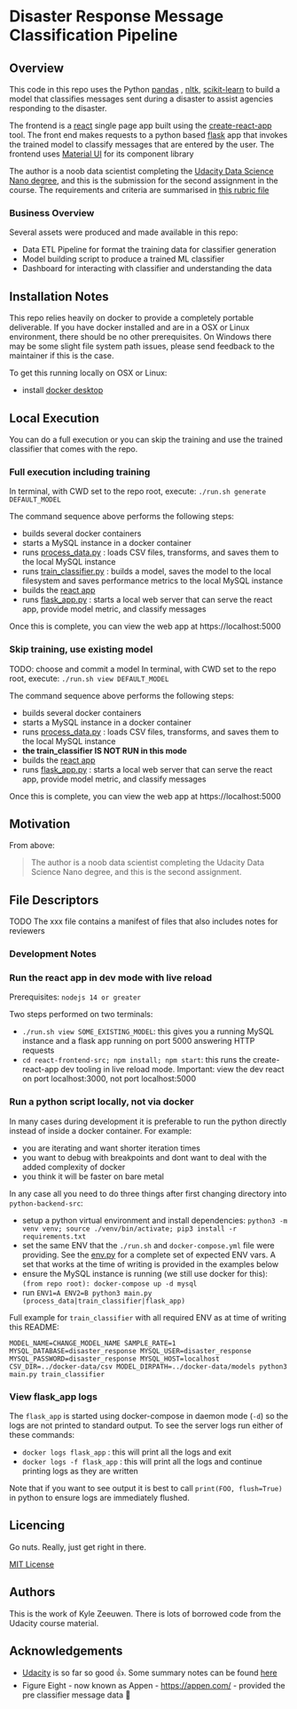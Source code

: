 # Disaster Response Message Classification Pipeline

## Overview

This code in this repo uses the Python [pandas](https://pandas.pydata.org/) , [nltk](https://www.nltk.org/), [scikit-learn](https://scikit-learn.org/) to build a model that classifies  messages sent during a disaster to assist agencies responding to the disaster.

The frontend is a [react](https://reactjs.org/) single page app built using the [create-react-app](https://reactjs.org/docs/create-a-new-react-app.html) tool. The front end makes requests to a python based [flask](https://flask.palletsprojects.com/en/2.1.x/) app that invokes the trained model to classify messages that are entered by the user. The frontend uses [Material UI](https://mui.com/) for its component library

The author is a noob data scientist completing the [Udacity Data Science Nano degree](https://www.udacity.com/course/data-scientist-nanodegree--nd025), and this is the submission for the second assignment in the course. The requirements and criteria are summarised in [this rubric file](./docs/project_rubric.md)

### Business Overview

Several assets were produced and made available in this repo:

* Data ETL Pipeline for format the training data for classifier generation
* Model building script to produce a trained ML classifier
* Dashboard for interacting with classifier and understanding the data

## Installation Notes

This repo relies heavily on docker to provide a completely portable deliverable. If you have docker installed and are in a OSX or Linux environment, there should be no other prerequisites. On Windows there may be some slight file system path issues, please send feedback to the maintainer if this is the case.

To get this running locally on OSX or Linux:
  * install [docker desktop](https://www.docker.com/products/docker-desktop)

## Local Execution

You can do a full execution or you can skip the training and use the trained classifier that comes with the repo. 

### Full execution including training

In terminal, with CWD set to the repo root, execute: `./run.sh generate DEFAULT_MODEL`

The command sequence above performs the following steps:
  * builds several docker containers
  * starts a MySQL instance in a docker container 
  * runs [process_data.py](./python-backend-src/tasks/process_data.py) : loads CSV files, transforms, and saves them to the local MySQL instance
  * runs [train_classifier.py](./python-backend-src/tasks/train_classifier.py) : builds a model, saves the model to the local filesystem and saves performance metrics to the local MySQL instance
  * builds the [react app](./react-frontend-src)
  * runs [flask_app.py](./python-backend-src/tasks/flask_app.py) : starts a local web server that can serve the react app, provide model metric, and classify messages

Once this is complete, you can view the web app at https://localhost:5000

### Skip training, use existing model

TODO: choose and commit a model
In terminal, with CWD set to the repo root, execute: `./run.sh view DEFAULT_MODEL`

The command sequence above performs the following steps:
  * builds several docker containers
  * starts a MySQL instance in a docker container 
  * runs [process_data.py](./python-backend-src/tasks/process_data.py) : loads CSV files, transforms, and saves them to the local MySQL instance
  * **the train_classifier IS NOT RUN in this mode**   
  * builds the [react app](./react-frontend-src)
  * runs [flask_app.py](./python-backend-src/tasks/flask_app.py) : starts a local web server that can serve the react app, provide model metric, and classify messages

Once this is complete, you can view the web app at https://localhost:5000

## Motivation

From above:

> The author is a noob data scientist completing the Udacity Data Science Nano degree, and this is the second assignment.

## File Descriptors

TODO The xxx file contains a manifest of files that also includes notes for reviewers 

### Development Notes

### Run the react app in dev mode with live reload

Prerequisites: `nodejs 14 or greater`

Two steps performed on two terminals:

* `./run.sh view SOME_EXISTING_MODEL`: this gives you a running MySQL instance and a flask app running on port 5000 answering HTTP requests
* `cd react-frontend-src; npm install; npm start`: this runs the create-react-app dev tooling in live reload mode. Important: view the dev react on port localhost:3000, not port localhost:5000  

### Run a python script locally, not via docker

In many cases during development it is preferable to run the python directly instead of inside a docker container. For example:

* you are iterating and want shorter iteration times
* you want to debug with breakpoints and dont want to deal with the added complexity of docker
* you think it will be faster on bare metal

In any case all you need to do three things after first changing directory into `python-backend-src`:
  * setup a python virtual environment and install dependencies: `python3 -m venv venv; source ./venv/bin/activate; pip3 install -r requirements.txt`
  * set the same ENV that the `./run.sh` and `docker-compose.yml` file were providing. See the [env.py](python-backend-src/config/env.py) for a complete set of expected ENV vars. A set that works at the time of writing is provided in the examples below
  * ensure the MySQL instance is running (we still use docker for this): `(from repo root): docker-compose up -d mysql`  
  * run `ENV1=A ENV2=B python3 main.py (process_data|train_classifier|flask_app)`

Full example for `train_classifier` with all required ENV as at time of writing this README:

```
MODEL_NAME=CHANGE_MODEL_NAME SAMPLE_RATE=1 MYSQL_DATABASE=disaster_response MYSQL_USER=disaster_response MYSQL_PASSWORD=disaster_response MYSQL_HOST=localhost CSV_DIR=../docker-data/csv MODEL_DIRPATH=../docker-data/models python3 main.py train_classifier
```

### View flask_app logs

The `flask_app` is started using docker-compose in daemon mode (`-d`) so the logs are not printed to standard output. To see the server logs run either of these commands:

* `docker logs flask_app` : this will print all the logs and exit
* `docker logs -f flask_app` : this will print all the logs and continue printing logs as they are written

Note that if you want to see output it is best to call `print(FOO, flush=True)` in python to ensure logs are immediately flushed.

## Licencing

Go nuts. Really, just get right in there.

[MIT License](./LICENSE)

## Authors

This is the work of Kyle Zeeuwen. There is lots of borrowed code from the Udacity course material. 

## Acknowledgements

* [Udacity](https://www.udacity.com/) is so far so good 👍. Some summary notes can be found [here](./docs/project_rubric.md) 
* Figure Eight - now known as Appen - https://appen.com/ - provided the pre classifier message data 🙏
